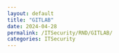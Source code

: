 ```yaml
---
layout: default
title: "GITLAB"
date: 2024-04-28
permalink: /ITSecurity/RND/GITLAB/
categories: ITSecurity
---
```

